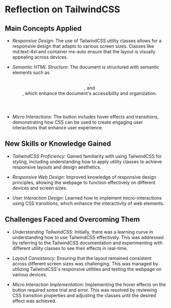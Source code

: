 # Reflection on TailwindCSS

## Main Concepts Applied

- *Responsive Design*: The use of TailwindCSS utility classes allows for a responsive design that adapts to various screen sizes. Classes like md:text-4xl and container mx-auto ensure that the layout is visually appealing across devices.

- *Semantic HTML Structure*: The document is structured with semantic elements such as <header>, <main>, and <footer>, which enhance the document's accessibility and organization.

- *Micro Interactions*: The button includes hover effects and transitions, demonstrating how CSS can be used to create engaging user interactions that enhance user experience.

## New Skills or Knowledge Gained

- *TailwindCSS Proficiency*: Gained familiarity with using TailwindCSS for styling, including understanding how to apply utility classes to achieve responsive layouts and design aesthetics.

- *Responsive Web Design*: Improved knowledge of responsive design principles, allowing the webpage to function effectively on different devices and screen sizes.

- *User  Interaction Design*: Learned how to implement micro-interactions using CSS transitions, which enhance the interactivity of web elements.

## Challenges Faced and Overcoming Them

- *Understanding TailwindCSS*: Initially, there was a learning curve in understanding how to use TailwindCSS effectively. This was addressed by referring to the TailwindCSS documentation and experimenting with different utility classes to see their effects in real-time.

- *Layout Consistency*: Ensuring that the layout remained consistent across different screen sizes was challenging. This was managed by utilizing TailwindCSS's responsive utilities and testing the webpage on various devices.

- *Micro Interaction Implementation*: Implementing the hover effects on the button required some trial and error. This was resolved by reviewing CSS transition properties and adjusting the classes until the desired effect was achieved.